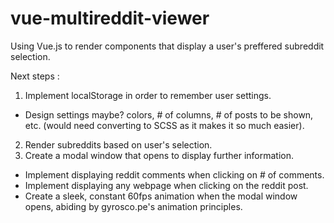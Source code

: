 # vue-multireddit-viewer
Using Vue.js to render components that display a user's preffered subreddit selection.

Next steps :

1. Implement localStorage in order to remember user settings.
  - Design settings maybe? colors, # of columns, # of posts to be shown, etc. (would need converting to SCSS as it makes it so much easier).
2. Render subreddits based on user's selection.
3. Create a modal window that opens to display further information.
  - Implement displaying reddit comments when clicking on # of comments.
  - Implement displaying any webpage when clicking on the reddit post.
  - Create a sleek, constant 60fps animation when the modal window opens, abiding by gyrosco.pe's animation principles.
